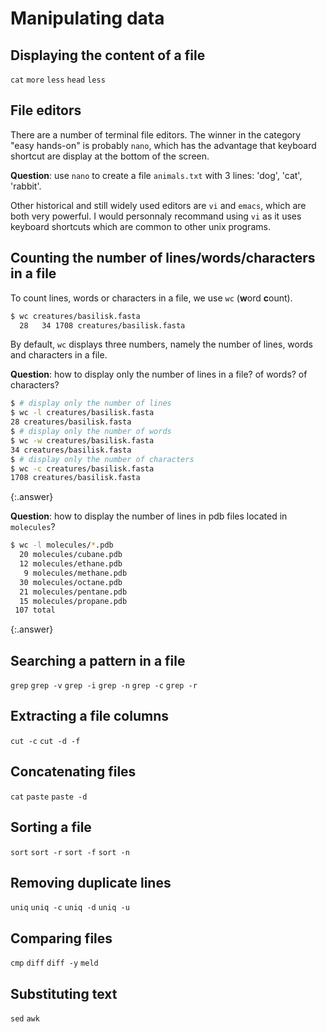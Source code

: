 ---
---

# Manipulating data

## Displaying the content of a file


`cat`
`more`
`less`
`head`
`less`


## File editors

There are a number of terminal file editors.
The winner in the category "easy hands-on" is probably `nano`, which has
the advantage that keyboard shortcut are display at the bottom of the screen.

**Question**: use `nano` to create a file `animals.txt` with 3 lines: 'dog',
'cat', 'rabbit'.

Other historical and still widely used editors are `vi` and `emacs`, which
are both very powerful.
I would personnaly recommand using `vi` as it uses keyboard shortcuts which
are common to other unix programs.


## Counting the number of lines/words/characters in a file

To count lines, words or characters in a file, we use `wc` (**w**ord **c**ount).

```bash
$ wc creatures/basilisk.fasta
  28   34 1708 creatures/basilisk.fasta
```

By default, `wc` displays three numbers, namely the number of lines, words
and characters in a file.

**Question**: how to display only the number of lines in a file? of words? of characters?

```bash
$ # display only the number of lines
$ wc -l creatures/basilisk.fasta
28 creatures/basilisk.fasta
$ # display only the number of words
$ wc -w creatures/basilisk.fasta
34 creatures/basilisk.fasta
$ # display only the number of characters
$ wc -c creatures/basilisk.fasta
1708 creatures/basilisk.fasta
```
{:.answer}

**Question**: how to display the number of lines in pdb files located in `molecules`?

```bash
$ wc -l molecules/*.pdb
  20 molecules/cubane.pdb
  12 molecules/ethane.pdb
   9 molecules/methane.pdb
  30 molecules/octane.pdb
  21 molecules/pentane.pdb
  15 molecules/propane.pdb
 107 total
```
{:.answer}


## Searching a pattern in a file

`grep`
`grep -v`
`grep -i`
`grep -n`
`grep -c`
`grep -r`


## Extracting a file columns

`cut -c`
`cut -d -f`


## Concatenating files

`cat`
`paste`
`paste -d`


## Sorting a file

`sort`
`sort -r`
`sort -f`
`sort -n`


## Removing duplicate lines

`uniq`
`uniq -c`
`uniq -d`
`uniq -u`


## Comparing files

`cmp`
`diff`
`diff -y`
`meld`


## Substituting text

`sed`
`awk`

